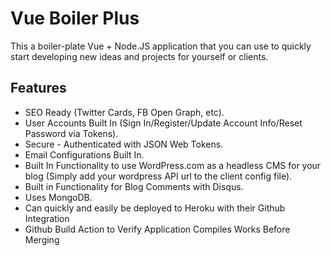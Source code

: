 # Vue Boiler Plus
This a boiler-plate Vue + Node.JS application that you can use to quickly start developing new ideas and projects for yourself or clients.

## Features
- SEO Ready (Twitter Cards, FB Open Graph, etc).
- User Accounts Built In (Sign In/Register/Update Account Info/Reset Password via Tokens).
- Secure - Authenticated with JSON Web Tokens.
- Email Configurations Built In.
- Built In Functionality to use WordPress.com as a headless CMS for your blog (Simply add your wordpress API url to the client config file).
- Built in Functionality for Blog Comments with Disqus.
- Uses MongoDB.
- Can quickly and easily be deployed to Heroku with their Github Integration
- Github Build Action to Verify Application Compiles Works Before Merging
